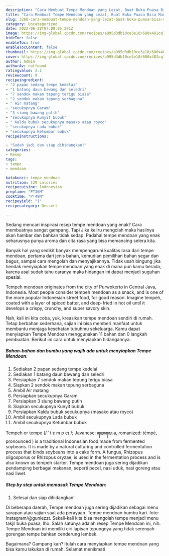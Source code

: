 ```yaml
---
description: "Cara Membuat Tempe Mendoan yang Lezat, Buat Buka Puasa Bisa Manjain Lidah"
title: "Cara Membuat Tempe Mendoan yang Lezat, Buat Buka Puasa Bisa Manjain Lidah"
slug: 3260-cara-membuat-tempe-mendoan-yang-lezat-buat-buka-puasa-bisa-manjain-lidah
category: Uncategorized
date: 2022-06-28T07:09:05.291Z
image: https://img-global.cpcdn.com/recipes/a995d3db10ce3e10/680x482cq70/tempe-mendoan-foto-resep-utama.jpg
hideToc: false
enableToc: true
enableTocContent: false
thumbnail: https://img-global.cpcdn.com/recipes/a995d3db10ce3e10/680x482cq70/tempe-mendoan-foto-resep-utama.jpg
cover: https://img-global.cpcdn.com/recipes/a995d3db10ce3e10/680x482cq70/tempe-mendoan-foto-resep-utama.jpg
author: Admin
authorAv: notfound
ratingvalue: 3.1
reviewcount: 9
recipeingredient:
- "2 papan sedang tempe kedelai"
- "1 batang daun bawang dan seledri"
- "7 sendok makan tepung terigu biasa"
- "2 sendok makan tepung serbaguna"
- " Air matang"
- "secukupnya Garam"
- "3 siung bawang putih"
- "secukupnya Kunyit bubuk"
- " Kaldu bubuk secukupnya masako atau royco"
- "secukupnya Lada bubuk"
- "secukupnya Ketumbar bubuk"
recipeinstructions:

- "Sudah jadi dan siap dihidangkan!"
categories:
- Resep
tags:
- tempe
- mendoan

katakunci: tempe mendoan 
nutrition: 129 calories
recipecuisine: Indonesian
preptime: "PT36M"
cooktime: "PT49M"
recipeyield: "1"
recipecategory: Dessert

---
```



Sedang mencari inspirasi resep tempe mendoan yang enak? Cara membuatnya sangat gampang. Tapi Jika keliru mengolah maka hasilnya akan hambar dan bahkan tidak sedap. Padahal tempe mendoan yang enak seharusnya punya aroma dan cita rasa yang bisa memancing selera kita.


Banyak hal yang sedikit banyak mempengaruhi kualitas rasa dari tempe mendoan, pertama dari jenis bahan, kemudian pemilihan bahan segar dan bagus, sampai cara mengolah dan menyajikannya. Tidak usah bingung jika hendak menyiapkan tempe mendoan yang enak di mana pun kamu berada, karena asal sudah tahu caranya maka hidangan ini dapat menjadi suguhan spesial.

Tempeh mendoan originates from the city of Purwokerto in Central Java, Indonesia. Most people consider tempeh mendoan as a snack, and is one of the more popular Indonesian street food, for good reason. Imagine tempeh, coated with a layer of spiced batter, and deep-fried in hot oil until it develops a crispy, crunchy, and super savory skin.


Nah, kali ini kita coba, yuk, kreasikan tempe mendoan sendiri di rumah. Tetap berbahan sederhana, sajian ini bisa memberi manfaat untuk membantu menjaga kesehatan tubuhmu sekeluarga. Kamu dapat menyiapkan Tempe Mendoan menggunakan 11 bahan dan 0 langkah pembuatan. Berikut ini cara untuk menyiapkan hidangannya.

<!--inarticleads1-->

##### Bahan-bahan dan bumbu yang wajib ada untuk menyiapkan Tempe Mendoan:

1. Sediakan 2 papan sedang tempe kedelai
1. Sediakan 1 batang daun bawang dan seledri
1. Persiapkan 7 sendok makan tepung terigu biasa
1. Siapkan 2 sendok makan tepung serbaguna
1. Ambil  Air matang
1. Persiapkan secukupnya Garam
1. Persiapkan 3 siung bawang putih
1. Siapkan secukupnya Kunyit bubuk
1. Persiapkan  Kaldu bubuk secukupnya (masako atau royco)
1. Ambil secukupnya Lada bubuk
1. Ambil secukupnya Ketumbar bubuk


Tempeh or tempe (/ ˈ t ɛ m p eɪ /; Javanese: ꦠꦺꦩ꧀ꦥꦺ, romanized: témpé, pronounced ) is a traditional Indonesian food made from fermented soybeans. It is made by a natural culturing and controlled fermentation process that binds soybeans into a cake form. A fungus, Rhizopus oligosporus or Rhizopus oryzae, is used in the fermentation process and is also known as tempeh starter. Tempe mendoan juga sering dijadikan pendamping berbagai makanan, seperti pecel, nasi uduk, nasi goreng atau nasi liwet. 

<!--inarticleads2-->

##### Step by step untuk memasak Tempe Mendoan:


1. Selesai dan siap dihidangkan!

Di beberapa daerah, Tempe mendoan juga sering dijadikan sebagai menu sarapan atau sajian saat ada perayaan. Tempe mendoan bumbu kari. foto: Instagram/@guniezzt. Sekali-kali kita bisa mengolah tempe menjadi menu takjil buka puasa, lho. Salah satunya adalah resep Tempe Mendoan ini, nih. Tempe Mendoan ini memiliki ciri lapisan tepungnya yang tidak serenyah gorengan tempe bahkan cenderung lembek. 

Bagaimana? Gampang kan? Itulah cara menyiapkan tempe mendoan yang bisa kamu lakukan di rumah. Selamat menikmati
